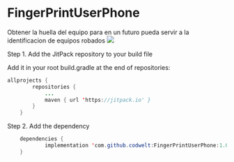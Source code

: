 # FingerPrintUserPhone
Obtener la huella del equipo para en un futuro pueda servir a la identificacion de equipos robados
[![](https://jitpack.io/v/codwelt/FingerPrintUserPhone.svg)](https://jitpack.io/#codwelt/FingerPrintUserPhone)

Step 1. Add the JitPack repository to your build file


Add it in your root build.gradle at the end of repositories:

```java
allprojects {
		repositories {
			...
			maven { url 'https://jitpack.io' }
		}
	}
```

Step 2. Add the dependency
```java
	dependencies {
	        implementation 'com.github.codwelt:FingerPrintUserPhone:1.0.3'
	}
```